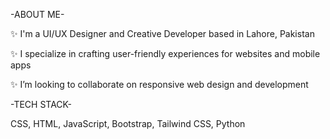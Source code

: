 -ABOUT ME-

✨ I'm a UI/UX Designer and Creative Developer based in Lahore, Pakistan

✨ I specialize in crafting user-friendly experiences for websites and mobile apps

✨ I’m looking to collaborate on responsive web design and development



-TECH STACK-

CSS, HTML, JavaScript, Bootstrap, Tailwind CSS, Python
